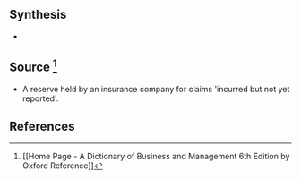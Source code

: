 ## Synthesis
- 
## Source [^1]
- A reserve held by an insurance company for claims 'incurred but not yet reported'.
## References

[^1]: [[Home Page - A Dictionary of Business and Management 6th Edition by Oxford Reference]]